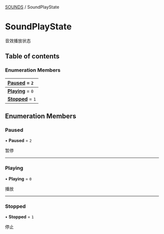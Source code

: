 [SOUNDS](../groups/Core.SOUNDS.md) / SoundPlayState

# SoundPlayState <Badge type="tip" text="Enumeration" /> <Score text="SoundPlayState" />

<p class="content-big">

音效播放状态

</p>

## Table of contents

### Enumeration Members <Score text="Enumeration" /> 
| **[Paused](mw.SoundPlayState.md#paused)** = ``2``  |
| :----- |
| **[Playing](mw.SoundPlayState.md#playing)** = ``0`` |
| **[Stopped](mw.SoundPlayState.md#stopped)** = ``1`` |

## Enumeration Members

### Paused <Score text="Paused" /> 

• **Paused** = ``2``

暂停

___

### Playing <Score text="Playing" /> 

• **Playing** = ``0``

播放

___

### Stopped <Score text="Stopped" /> 

• **Stopped** = ``1``

停止
